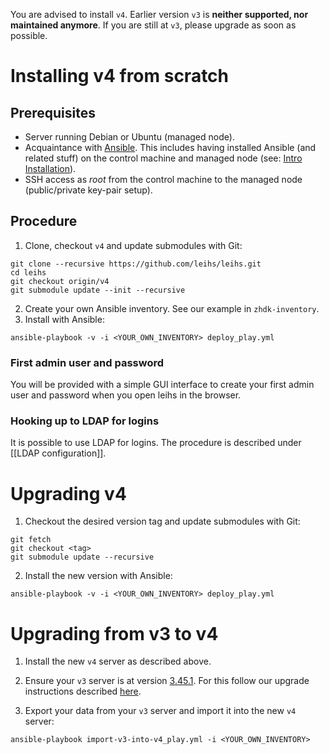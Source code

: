 You are advised to install `v4`. Earlier version `v3` is **neither supported, nor maintained anymore**. If you are still at `v3`, please upgrade as soon as possible.

# Installing v4 from scratch

## Prerequisites

* Server running Debian or Ubuntu (managed node).
* Acquaintance with [Ansible](https://docs.ansible.com/). This includes having installed Ansible (and related stuff) on the control machine and managed node (see: [Intro Installation](https://docs.ansible.com/ansible/intro_installation.html)).
* SSH access as *root* from the control machine to the managed node (public/private key-pair setup).

## Procedure

1. Clone, checkout `v4` and update submodules with Git:
```
git clone --recursive https://github.com/leihs/leihs.git
cd leihs
git checkout origin/v4
git submodule update --init --recursive
```

2. Create your own Ansible inventory. See our example in `zhdk-inventory`.
3. Install with Ansible:
```
ansible-playbook -v -i <YOUR_OWN_INVENTORY> deploy_play.yml
```

### First admin user and password

You will be provided with a simple GUI interface to create your first admin user and password when you open leihs in the browser.

### Hooking up to LDAP for logins

It is possible to use LDAP for logins. The procedure is described under [[LDAP configuration]].

# Upgrading v4

1. Checkout the desired version tag and update submodules with Git:
```
git fetch
git checkout <tag>
git submodule update --recursive
```

2. Install the new version with Ansible:
```
ansible-playbook -v -i <YOUR_OWN_INVENTORY> deploy_play.yml
```

# Upgrading from v3 to v4

1. Install the new `v4` server as described above.

2. Ensure your `v3` server is at version [3.45.1](https://github.com/leihs/leihs/releases/tag/3.45.1). For this follow our upgrade instructions described [here](https://github.com/leihs/leihs/wiki/Upgrades).

3. Export your data from your `v3` server and import it into the new `v4` server:
```
ansible-playbook import-v3-into-v4_play.yml -i <YOUR_OWN_INVENTORY>
```
